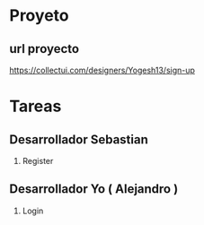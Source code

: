 # Proyeto

## **url proyecto**

https://collectui.com/designers/Yogesh13/sign-up

# Tareas
## Desarrollador Sebastian
1. Register

## Desarrollador Yo ( Alejandro )
1. Login
